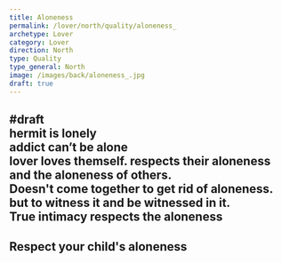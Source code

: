 ```yaml
---
title: Aloneness 
permalink: /lover/north/quality/aloneness_
archetype: Lover
category: Lover
direction: North
type: Quality
type_general: North
image: /images/back/aloneness_.jpg
draft: true
---
```

#draft   
hermit is lonely   
addict can’t be alone  
lover loves themself. respects their aloneness and the aloneness of others.   
Doesn't come together to get rid of aloneness. but to witness it and be witnessed in it.   
True intimacy respects the aloneness  
---  
Respect your child's aloneness
---
